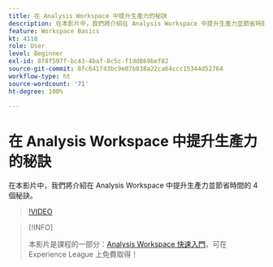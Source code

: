 ```yaml
---
title: 在 Analysis Workspace 中提升生產力的秘訣
description: 在本影片中，我們將介紹在 Analysis Workspace 中提升生產力並節省時間的 4 個秘訣。
feature: Workspace Basics
kt: 4110
role: User
level: Beginner
exl-id: 8f8f597f-bc43-4baf-8c5c-f1dd869bef82
source-git-commit: 8fc641743bc9e07b838a22ca64ccc15344d52764
workflow-type: ht
source-wordcount: '71'
ht-degree: 100%

---
```


# 在 Analysis Workspace 中提升生產力的秘訣

在本影片中，我們將介紹在 Analysis Workspace 中提升生產力並節省時間的 4 個秘訣。

>[!VIDEO](https://video.tv.adobe.com/v/31157/?quality=12&learn=on)

>[!INFO]
>
> 本影片是課程的一部分：[Analysis Workspace 快速入門](https://experienceleague.adobe.com/?recommended=Analytics-U-1-2020.1.workspace)，可在 Experience League 上免費取得！
